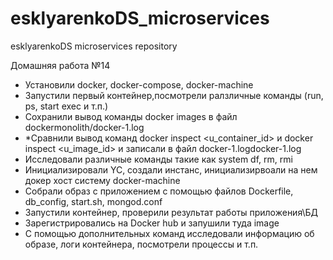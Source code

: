 # esklyarenkoDS_microservices
esklyarenkoDS microservices repository

Домашняя работа №14

- Установили docker, docker-compose, docker-machine
- Запустили первый контейнер,посмотрели ралзличные команды (run, ps, start exec и т.п.)
- Сохранили вывод команды docker images в файл dockermonolith/docker-1.log
- *Сравнили вывод команд docker inspect <u_container_id> и docker inspect <u_image_id> и записали в файл docker-1.logdocker-1.log
- Исследовали различные команды такие как system df, rm, rmi
- Инициализировали YC, создали инстанс, инициализирвоали на нем докер хост систему docker-machine
- Собрали образ с приложением с помощью файлов Dockerfile, db_config, start.sh, mongod.conf
- Запустили контейнер, проверили результат работы приложения\БД
- Зарегистрировались на Docker hub и запушили туда image
- С помощью дополнительных команд исследовали информацию об образе, логи контейнера, посмотрели процессы и т.п.

